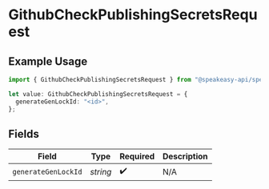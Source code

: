 # GithubCheckPublishingSecretsRequest

## Example Usage

```typescript
import { GithubCheckPublishingSecretsRequest } from "@speakeasy-api/speakeasy-client-sdk-typescript/sdk/models/operations";

let value: GithubCheckPublishingSecretsRequest = {
  generateGenLockId: "<id>",
};
```

## Fields

| Field               | Type                | Required            | Description         |
| ------------------- | ------------------- | ------------------- | ------------------- |
| `generateGenLockId` | *string*            | :heavy_check_mark:  | N/A                 |